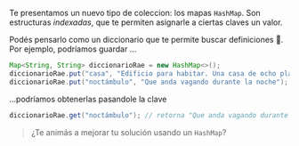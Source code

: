 Te presentamos un nuevo tipo de coleccion: los mapas `HashMap`. Son estructuras _indexadas_, que te permiten asignarle a ciertas claves un valor. 

Podés pensarlo como un diccionario que te permite buscar definiciones :book:. Por ejemplo, podríamos guardar ...

```java
Map<String, String> diccionarioRae = new HashMap<>();
diccionarioRae.put("casa", "Edificio para habitar. Una casa de ocho plantas");
diccionarioRae.put("noctámbulo", "Que anda vagando durante la noche");
```
...podríamos obtenerlas pasandole la clave

``` java
diccionarioRae.get("noctámbulo"); // retorna "Que anda vagando durante la noche"
```

> ¿Te animás a mejorar tu solución usando un `HashMap`?
